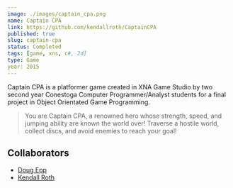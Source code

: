 ```yaml
---
image: ./images/captain_cpa.png
name: Captain CPA
link: https://github.com/kendallroth/CaptainCPA
published: true
slug: captain-cpa
status: Completed
tags: [game, xns, c#, 2d]
type: Game
year: 2015
---
```


Captain CPA is a platformer game created in XNA Game Studio by two second year Conestoga Computer Programmer/Analyst students for a final project in Object Orientated Game Programming.

> You are Captain CPA, a renowned hero whose strength, speed, and jumping ability are known the world over! Traverse a hostile world, collect discs, and avoid enemies to reach your goal!

## Collaborators

- [Doug Epp](https://github.com/DougEpp)
- [Kendall Roth](https://github.com/kendallroth)
